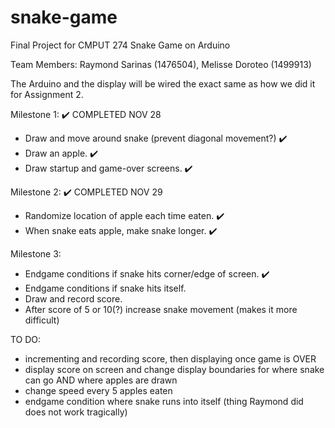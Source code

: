 # snake-game
Final Project for CMPUT 274
Snake Game on Arduino

Team Members: Raymond Sarinas (1476504), Melisse Doroteo (1499913)

The Arduino and the display will be wired the exact same as how we did it
for Assignment 2.

Milestone 1: ✔️ COMPLETED NOV 28
- Draw and move around snake (prevent diagonal movement?) ✔️
- Draw an apple. ✔️
- Draw startup and game-over screens. ✔️

Milestone 2: ✔️ COMPLETED NOV 29
- Randomize location of apple each time eaten. ✔️
- When snake eats apple, make snake longer. ✔️

Milestone 3:
- Endgame conditions if snake hits corner/edge of screen. ✔️
- Endgame conditions if snake hits itself.
- Draw and record score.
- After score of 5 or 10(?) increase snake movement (makes it more difficult)


TO DO:
- incrementing and recording score, then displaying once game is OVER
- display score on screen and change display boundaries for where snake can go AND
  where apples are drawn
- change speed every 5 apples eaten
- endgame condition where snake runs into itself (thing Raymond did does not work tragically)

